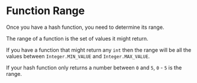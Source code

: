 # Function Range

Once you have a hash function, you need to determine its range.

The range of a function is the set of values it might return.

If you have a function that might return any `int` then the range will be
all the values between `Integer.MIN_VALUE` and `Integer.MAX_VALUE`.

If your hash function only returns a number between `0` and `5`, `0` - `5`
is the range.
